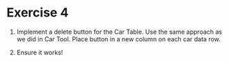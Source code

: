 # Exercise 4

1. Implement a delete button for the Car Table. Use the same approach as we did in Car Tool. Place button in a new column on each car data row.

2. Ensure it works!

